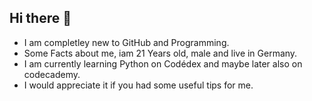 ## Hi there 👋

- I am completley new to GitHub and Programming.
- Some Facts about me, iam 21 Years old, male and live in Germany.
- I am currently learning Python on Codédex and maybe later also on codecademy.
- I would appreciate it if you had some useful tips for me.
